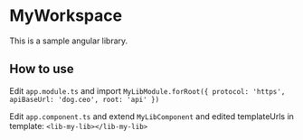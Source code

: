 # MyWorkspace

This is a sample angular library.

## How to use

Edit `app.module.ts` and import
`
  MyLibModule.forRoot({
  protocol: 'https',
  apiBaseUrl: 'dog.ceo',
  root: 'api'
  })
`

Edit `app.component.ts` and extend `MyLibComponent` and edited templateUrls in template:
`<lib-my-lib></lib-my-lib>`
